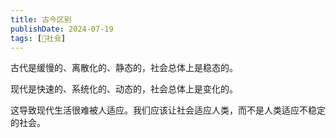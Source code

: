 ```yaml
---
title: 古今区别
publishDate: 2024-07-19
tags: [👫社会]
---
```


古代是缓慢的、离散化的、静态的，社会总体上是稳态的。

现代是快速的、系统化的、动态的，社会总体上是变化的。

这导致现代生活很难被人适应。我们应该让社会适应人类，而不是人类适应不稳定的社会。
